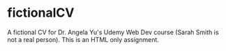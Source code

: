 # fictionalCV
A fictional CV for Dr. Angela Yu's Udemy Web Dev course (Sarah Smith is not a real person). This is an HTML only assignment.
